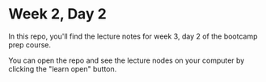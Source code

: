 # Week 2, Day 2

In this repo, you'll find the lecture notes for week 3, day 2 of the bootcamp prep course.

You can open the repo and see the lecture nodes on your computer by clicking the "learn open" button.
